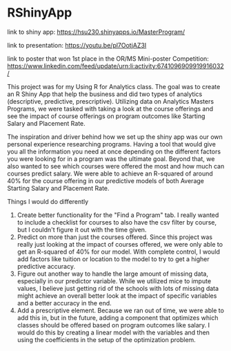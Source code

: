 # RShinyApp

link to shiny app: https://hsu230.shinyapps.io/MasterProgram/

link to presentation: https://youtu.be/pl7OotjAZ3I

link to poster that won 1st place in the OR/MS Mini-poster Competition: https://www.linkedin.com/feed/update/urn:li:activity:6741096909919916032/

This project was for my Using R for Analytics class. The goal was to create an R Shiny App that help the business and did two types of analytics (descriptive, predictive, prescriptive). Utilizing data on Analytics Masters Programs, we were tasked with taking a look at the course offerings and see the impact of course offerings on program outcomes like Starting Salary and Placement Rate. 

The inspiration and driver behind how we set up the shiny app was our own personal experience researching programs. Having a tool that would give you all the information you need at once depending on the different factors you were looking for in a program was the ultimate goal. Beyond that, we also wanted to see which courses were offered the most and how much can courses predict salary. We were able to achieve an R-squared of around 40% for the course offering in our predictive models of both Average Starting Salary and Placement Rate. 

Things I would do differently
1. Create better functionality for the "Find a Program" tab. I really wanted to include a checklist for courses to also have the csv filter by course, but I couldn't figure it out with the time given. 
2. Predict on more than just the courses offered. Since this project was really just looking at the impact of courses offered, we were only able to get an R-squared of 40% for our model. With complete control, I would add factors like tuition or location to the model to try to get a higher predictive accuracy. 
3. Figure out another way to handle the large amount of missing data, especially in our predictor variable. While we utilized mice to impute values, I believe just getting rid of the schools with lots of missing data might achieve an overall better look at the impact of specific variables and a better accuracy in the end. 
4. Add a prescriptive  element. Because we ran out of time, we were able to add this in, but in the future, adding a component that optimizes which classes should be offered based on program outcomes like salary. I would do this by creating a linear model with the variables and then using the coefficients in the setup of the optimization problem. 
